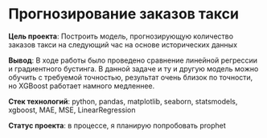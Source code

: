 #  Прогнозирование заказов такси

**Цель проекта**:  Построить модель, прогнозирующую количество заказов такси на следующий час на основе исторических данных

**Вывод**: В ходе работы было проведено сравнение линейной регрессии и градиентного бустинга. В данной задаче и ту и другую модель можно обучить с требуемой точностью, результат очень близок по точности, но XGBoost работает намного медленнее.

**Стек технологий**: python, pandas, matplotlib, seaborn, statsmodels, xgboost, MAE, MSE, LinearRegression 

**Статус проекта**: в процессе, я планирую попробовать prophet